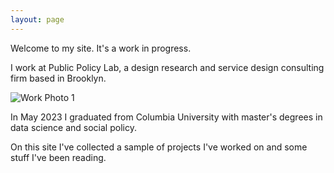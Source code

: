 ```yaml
---
layout: page
---
```


Welcome to my site. It's a work in progress. 

I work at Public Policy Lab, a design research and service design consulting firm based in Brooklyn. 

![Work Photo 1](brendanmapes.github.io/images/snap.png)

In May 2023 I graduated from Columbia University with master's degrees in data science and social policy. 

On this site I've collected a sample of projects I've worked on and some stuff I've been reading. 

